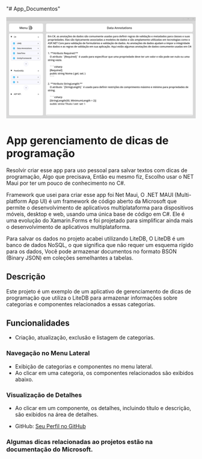 "# App_Documentos" 

<p align="center">
<img loading="lazy" src="https://raw.githubusercontent.com/Marcos-Jose-DV/App_Documentos/main/ImgGitHub/tela.png"/>
</p>

# App gerenciamento de dicas de programação

Resolvir criar esse app para uso pessoal para salvar textos com dicas de programação, Algo que precisava,
Então eu mesmo fiz, Escolho usar o NET Maui por ter um pouco de conhecimento no C#.

Framework que usei para criar esse app foi Net Maui, O .NET MAUI (Multi-platform App UI) é um framework de código aberto da Microsoft que permite o desenvolvimento de aplicativos multiplataforma para dispositivos móveis, desktop e web, usando uma única base de código em C#. Ele é uma evolução do Xamarin.Forms e foi projetado para simplificar ainda mais o desenvolvimento de aplicativos multiplataforma.

Para salvar os dados no projeto acabei utilizando LiteDB, O LiteDB é um banco de dados NoSQL, o que significa que não requer um esquema rígido para os dados, Você pode armazenar documentos no formato BSON (Binary JSON) em coleções semelhantes a tabelas.

## Descrição

Este projeto é um exemplo de um aplicativo de gerenciamento de dicas de programação que utiliza o LiteDB para armazenar informações sobre categorias e componentes relacionados a essas categorias.

## Funcionalidades

- Criação, atualização, exclusão e listagem de categorias.

### Navegação no Menu Lateral

- Exibição de categorias e componentes no menu lateral.
- Ao clicar em uma categoria, os componentes relacionados são exibidos abaixo.

### Visualização de Detalhes

- Ao clicar em um componente, os detalhes, incluindo título e descrição, são exibidos na área de detalhes.

- GitHub: [Seu Perfil no GitHub](https://github.com/Marcos-Jose-DV)

### Algumas dicas relacionadas ao projetos estão na documentação do Microsoft.



